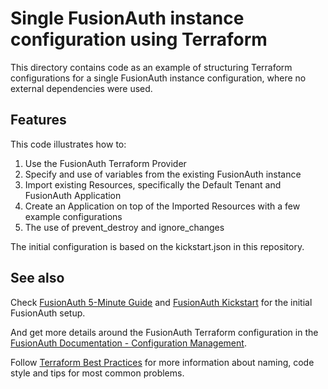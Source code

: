 # Single FusionAuth instance configuration using Terraform

This directory contains code as an example of structuring Terraform configurations for a  single FusionAuth instance configuration, where no external dependencies were used.

## Features

This code illustrates how to:

1. Use the FusionAuth Terraform Provider
2. Specify and use of variables from the existing FusionAuth instance
3. Import existing Resources, specifically the Default Tenant and FusionAuth Application
4. Create an Application on top of the Imported Resources with a few example configurations
5. The use of prevent_destroy and ignore_changes

The initial configuration is based on the kickstart.json in this repository.

## See also

Check [FusionAuth 5-Minute Guide](https://fusionauth.io/docs/v1/tech/5-minute-setup-guide) and [FusionAuth Kickstart](https://fusionauth.io/docs/v1/tech/installation-guide/kickstart) for the initial FusionAuth setup.

And get more details around the FusionAuth Terraform configuration in the [FusionAuth Documentation - Configuration Management](https://fusionauth.io/docs/v1/tech/admin-guide/configuration-management).

Follow [Terraform Best Practices](https://www.terraform-best-practices.com) for more information about naming, code style and tips for most common problems.
